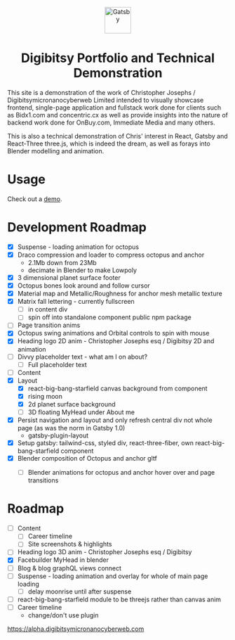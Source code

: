 <p align="center">
  <a href="https://www.gatsbyjs.org">
    <img alt="Gatsby" src="https://www.gatsbyjs.org/monogram.svg" width="60" />
  </a>
</p>
<h1 align="center">
  Digibitsy Portfolio and Technical Demonstration
</h1>

This site is a demonstration of the work of Christopher Josephs / Digibitsymicronanocyberweb Limited intended to visually showcase frontend, single-page application and fullstack work done for clients such as Bidx1.com and concentric.cx as well as provide insights into the nature of backend work done for OnBuy.com, Immediate Media and many others.

This is also a technical demonstration of Chris' interest in React, Gatsby and React-Three three.js, which is indeed the dream, as well as forays into Blender modelling and animation.


# Usage

Check out a [demo](https://alpha.digibitsymicronanocyberweb.com).

# Development Roadmap


- [x] Suspense - loading animation for octopus
- [x] Draco compression and loader to compress octopus and anchor
    - 2.1Mb down from 23Mb 
    - decimate in Blender to make Lowpoly
- [x] 3 dimensional planet surface footer
- [x] Octopus bones look around and follow cursor
- [x] Material map and Metallic/Roughness for anchor mesh metallic texture
- [x] Matrix fall lettering - currently fullscreen
    - [ ] in content div 
    - [ ] spin off into standalone component public npm package
- [ ] Page transition anims
- [x] Octopus swing animations and Orbital controls to spin with mouse
- [x] Heading logo 2D anim - Christopher Josephs esq / Digibitsy 2D and animation
- [ ]  Divvy placeholder text - what am I on about?
    - [ ] Full placeholder text
- [ ] Content
- [x] Layout 
  - [x] react-big-bang-starfield canvas background from component
  - [x] rising moon
  - [x] 2d planet surface background
  - [ ] 3D floating MyHead under About me
- [x] Persist navigation and layout and only refresh central div not whole page (as was the norm in Gatsby 1.0)
    - gatsby-plugin-layout
- [x] Setup gatsby: tailwind-css,  styled div, react-three-fiber, own react-big-bang-starfield component
- [x] Blender composition of Octopus and anchor gltf
  - [ ] Blender animations for octopus and anchor hover over and page transitions


# Roadmap

- [ ] Content
    - [ ] Career timeline
    - [ ] Site screenshots & highlights
- [ ] Heading logo 3D anim - Christopher Josephs esq / Digibitsy
- [x] Facebuilder MyHead in blender
- [ ] Blog & blog graphQL views connect
- [ ] Suspense - loading animation and overlay for whole of main page loading
    - [ ] delay moonrise until after suspense
- [ ] react-big-bang-starfield module to be threejs rather than canvas anim
- [ ] Career timeline
    - change/don't use plugin

https://alpha.digibitsymicronanocyberweb.com
